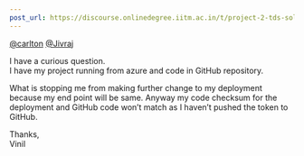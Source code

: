 ```yaml
---
post_url: https://discourse.onlinedegree.iitm.ac.in/t/project-2-tds-solver-discussion-thread/169029/307
---
```

[@carlton](/u/carlton) [@Jivraj](/u/jivraj)

I have a curious question.  
I have my project running from azure and code in GitHub repository.

What is stopping me from making further change to my deployment because my end point will be same. Anyway my code checksum for the deployment and GitHub code won’t match as I haven’t pushed the token to GitHub.

Thanks,  
Vinil